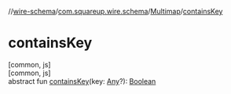 //[wire-schema](../../../index.md)/[com.squareup.wire.schema](../index.md)/[Multimap](index.md)/[containsKey](contains-key.md)

# containsKey

[common, js]\
[common, js]\
abstract fun [containsKey](contains-key.md)(key: [Any](https://kotlinlang.org/api/latest/jvm/stdlib/kotlin/-any/index.html)?): [Boolean](https://kotlinlang.org/api/latest/jvm/stdlib/kotlin/-boolean/index.html)
